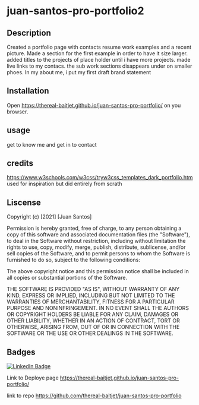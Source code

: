# juan-santos-pro-portfolio2

## Description
Created a portfolio page with contacts resume work examples and a recent picture. Made a section for the first example in order to have it size larger. added titles to the projects of place holder until i have more projects. made live links to my contacs. the sub work sections disappears under on smaller phoes. In my about me, i put my first draft brand statement

## Installation
Open https://thereal-baitjet.github.io/juan-santos-pro-portfolio/ on you browser.

## usage 
get to know me and get in to contact


## credits

https://www.w3schools.com/w3css/tryw3css_templates_dark_portfolio.htm used for inspiration but did entirely from scrath

## Liscense

Copyright (c) [2021] [Juan Santos]

Permission is hereby granted, free of charge, to any person obtaining a copy
of this software and associated documentation files (the "Software"), to deal
in the Software without restriction, including without limitation the rights
to use, copy, modify, merge, publish, distribute, sublicense, and/or sell
copies of the Software, and to permit persons to whom the Software is
furnished to do so, subject to the following conditions:

The above copyright notice and this permission notice shall be included in all
copies or substantial portions of the Software.

THE SOFTWARE IS PROVIDED "AS IS", WITHOUT WARRANTY OF ANY KIND, EXPRESS OR
IMPLIED, INCLUDING BUT NOT LIMITED TO THE WARRANTIES OF MERCHANTABILITY,
FITNESS FOR A PARTICULAR PURPOSE AND NONINFRINGEMENT. IN NO EVENT SHALL THE
AUTHORS OR COPYRIGHT HOLDERS BE LIABLE FOR ANY CLAIM, DAMAGES OR OTHER
LIABILITY, WHETHER IN AN ACTION OF CONTRACT, TORT OR OTHERWISE, ARISING FROM,
OUT OF OR IN CONNECTION WITH THE SOFTWARE OR THE USE OR OTHER DEALINGS IN THE
SOFTWARE.

## Badges

[![LinkedIn Badge](https://img.shields.io/badge/LinkedIn-Profile-informational?style=flat&logo=linkedin&logoColor=white&color=0D76A8)](https://www.linkedin.com/in/juan-santos-8380b0186/)

Link to Deploye page https://thereal-baitjet.github.io/juan-santos-pro-portfolio/

link to repo https://github.com/thereal-baitjet/juan-santos-pro-portfolio


